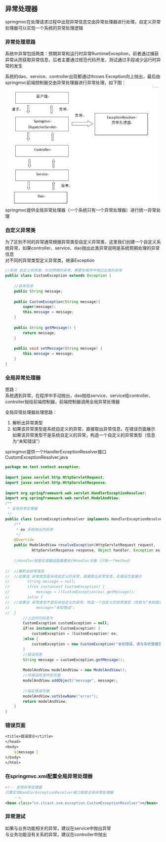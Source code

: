 ## 异常处理器
springmvc在处理请求过程中出现异常信息交由异常处理器进行处理，自定义异常处理器可以实现一个系统的异常处理逻辑  
### 异常处理思路  
系统中异常包括两类：预期异常和运行时异常RuntimeException，前者通过捕获异常从而获取异常信息，后者主要通过规范代码开发、测试通过手段减少运行时异常的发生  

系统的dao、service、controller出现都通过throws Exception向上抛出，最后由springmvc前端控制器交由异常处理器进行异常处理，如下图：  
![异常处理思路](异常处理思路.png)
springmvc提供全局异常处理器（一个系统只有一个异常处理器）进行统一异常处理  
### 自定义异常类
为了区别不同的异常通常根据异常类型自定义异常类，这里我们创建一个自定义系统异常，如果controller、service、dao抛出此类异常说明是系统预期处理的异常信息  
对不同的异常类型定义异常类，继承Exception
```java
//系统 自定义异常类，针对预期的异常，需要在程序中抛出此类的异常
public class CustomException extends Exception {
	
	//异常信息
	public String message;
	
	public CustomException(String message){
		super(message);
		this.message = message;
	}

	public String getMessage() {
		return message;
	}

	public void setMessage(String message) {
		this.message = message;
	}
}
```
### 全局异常处理器
思路：  
系统遇到异常，在程序中手动抛出，dao抛给service、service给controller、controller抛给前端控制器，前端控制器调用全局异常处理器  

全局异常处理器处理思路：  
1. 解析出异常类型  
2.  如果该异常类型是系统自定义的异常，直接取出异常信息，在错误页面展示  
    如果该异常类型不是系统自定义的异常，构造一个自定义的异常类型（信息为“未知错误”）  

springmvc提供一个HandlerExceptionResolver接口  
CustomExceptionResolver.java
```java
package me.test.ssmtest.exception;

import javax.servlet.http.HttpServletRequest;
import javax.servlet.http.HttpServletResponse;

import org.springframework.web.servlet.HandlerExceptionResolver;
import org.springframework.web.servlet.ModelAndView;
/**
 * 全局异常处理器
 */
public class CustomExceptionResolver implements HandlerExceptionResolver{  
    /**
     * ex 系统抛出的异常
     */
    @Override
    public ModelAndView resolveException(HttpServletRequest request,
            HttpServletResponse response, Object handler, Exception ex) {

    //Handler就是处理器适配器要执行Handler对象（只有一个method）
        
//  //解析出异常类型
//  //如果该 异常类型是系统自定义的异常，直接取出异常信息，在错误页面展示
//        String message = null;
//        if(ex instanceof CustomException) {
//            message = ((CustomException)ex).getMessage();
//        }else {
//  //如果该 异常类型不是系统自定义的异常，构造一个自定义的异常类型（信息为“未知错误”）
//            message="未知错误";
//  }    
        //上边的代码变为
        CustomException customException = null;
        if(ex instanceof CustomException) {
            customException = (CustomException) ex;
        }else {
            customException = new CustomException("未知错误，请与系统管理员联系！");
        }
        //错误信息
        String message = customException.getMessage();
        
        ModelAndView modelAndView = new ModelAndView();
        //将错误信息传到页面
        modelAndView.addObject("message", message);
        
        //指定错误页面
        modelAndView.setViewName("error");
        return modelAndView;
    }
}
```
### 错误页面
```jsp
<title>错误提示</title>
</head>
<body>
    ${message }
</body>
</html>
```
### 在springmvc.xml配置全局异常处理器
```xml
<!-- 全局异常处理器
只要实现HandlerExceptionResolver接口就是全局异常处理器
    -->
<bean class="cn.itcast.ssm.exception.CustomExceptionResolver"></bean>
```
### 异常测试
如果与业务功能相关的异常，建议在service中抛出异常  
与业务功能没有关系的异常，建议在controller中抛出  